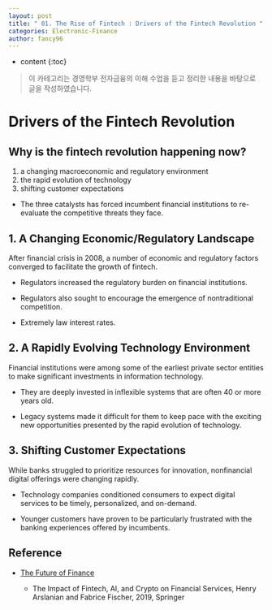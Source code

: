 ```yaml
---
layout: post
title: " 01. The Rise of Fintech : Drivers of the Fintech Revolution "
categories: Electronic-Finance
author: fancy96
---
```

* content
{:toc}

> 이 카테고리는 경영학부 전자금융의 이해 수업을 듣고 정리한 내용을 바탕으로 글을 작성하였습니다.


# Drivers of the Fintech Revolution

## Why is the fintech revolution happening now?

1. a changing macroeconomic and regulatory environment
2. the rapid evolution of technology
3. shifting customer expectations

* The three catalysts has forced incumbent financial institutions to re-evaluate the competitive threats they face.

## 1. A Changing Economic/Regulatory Landscape

After financial crisis in 2008, a number of economic and regulatory factors converged to facilitate the growth of fintech.

* Regulators increased the regulatory burden on financial institutions.

* Regulators also sought to encourage the emergence of nontraditional competition.

* Extremely law interest rates.

## 2. A Rapidly Evolving Technology Environment

Financial institutions were among some of the earliest private sector entities to make significant investments in information technology.

* They are deeply invested in inflexible systems that are often 40 or more years old.

* Legacy systems made it difficult for them to keep pace with the exciting new opportunities presented by the rapid evolution of technology.

## 3. Shifting Customer Expectations

While banks struggled to prioritize resources for innovation, nonfinancial digital offerings were changing rapidly.

* Technology companies conditioned consumers to expect digital services to be timely, personalized, and on-demand.

* Younger customers have proven to be particularly frustrated with the banking experiences offered by incumbents.


## Reference

* [The Future of Finance](https://link.springer.com/book/10.1007/978-3-030-14533-0)

    * The Impact of Fintech, AI, and Crypto on Financial Services, Henry Arslanian and Fabrice Fischer, 2019, Springer